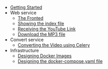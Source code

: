 - [Getting Started](/README)
- Web service
    - [The Fronted](/app/frontend.md)
    - [Showing the index file](/app/serving-index-file.md)
    - [Receiving the YouTube Link](/app/receiving-the-youtube-link.md)
    - [Download the MP3 file](/app/download-mp3.md)
- Convert service
    - [Converting the Video using Celery](/comming-soon.md)
- Infrastructure
    - [Designing Docker Images](/comming-soon.md)
    - [Designing the docker-compose.yaml file](/comming-soon.md)